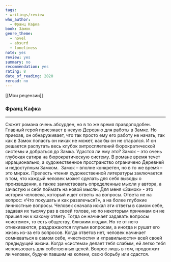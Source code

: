 ```yaml
---
tags: 
- writings/review
who_author:
  - Франц Кафка
book: Замок
genre_theme:
  - novel
  - absurd
  - loneliness
note: yes
review: yes
summary: no
recommendation: yes
rating: 8
date_of_reading: 2020
reread: no
---
```

[[Мои рецензии]]
### Франц Кафка
---

Сюжет романа очень абсурден, но в то же время правдоподобен. Главный герой приезжает в некую Деревню для работы в Замке. Но приехав, он обнаруживает, что так просто ему его работу не начать, так как в Замок попасть он никак не может, как бы он не старался. И он решается распутать весь клубок хитросплетений бюрократической системы и добраться до Замка. Удастся ли ему это?
Замок – это очень глубокая сатира на бюрократическую систему. В романе время течет иррационально, а художественное пространство ограничено Деревней и недоступным Замком.  Замок – вполне конкретен, но в то же время – это мираж.
Прелесть чтения художественной литературы заключается в том, что каждый человек может сделать для себя выводы о произведении, а также заимствовать определенные мысли у автора, а зачастую и себя поймать на новой мысли.
Для меня «Замок» - это история человека, который ищет ответы на вопросы. Ответа не на вопрос: «Что покушать и как развлечься?», а на более глубокие личностные вопросы. Человек сначала искал эти ответы в самом себе, задавая их тысячу раз в своей голове, но по некоторым причинам он не пришел ни к какому ответу. Тогда он начинает задавать вопросы «системе», то есть обществу, близким людям. Но те от него отнекиваются, раздражаются глупым вопросам, а иногда и рушат его жизнь из-за его вопросов. Когда ответов нет, человек начинает сомневаться в самом себе, «честности» и «правильности» всей своей предыдущей жизни. Когда «система» делает тебя слабым, ей легко тебя использовать для собственных целей. Вопрос лишь в том, продолжит ли человек, будучи павшим на колени, свою борьбу или сдастся.